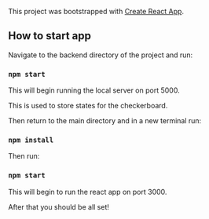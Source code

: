 This project was bootstrapped with [Create React App](https://github.com/facebook/create-react-app).

## How to start app

Navigate to the backend directory of the project and run:

### `npm start`

This will begin running the local server on port 5000.

This is used to store states for the checkerboard.

Then return to the main directory and in a new terminal run:

### `npm install`

Then run:

### `npm start`

This will begin to run the react app on port 3000.

After that you should be all set!
